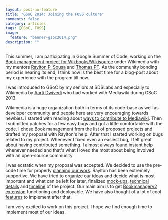 ```yaml
---
layout: post-no-feature
title: "GSoC 2014: Joining the FOSS culture"
comments: false
category: articles
tags: [GSoC, FOSS]
image:
  feature: "banner-gsoc2014.png"
description: ""
---
```


This summer, I am participating in Google Summer of Code, working on the [Book management project for Wikbooks/Wikisource](https://www.mediawiki.org/wiki/Book_management) under Wikimedia with my mentors [Raylton P. Sousa](https://www.mediawiki.org/wiki/User:Raylton_P._Sousa) and [Thomas PT](https://www.mediawiki.org/wiki/User:Tpt). As the community bonding period is nearing its end, I think now is the best time for a blog-post about my experience with the program till now.

I was introduced to GSoC by my seniors at SDSLabs and especially to Wikimedia by [Aarti Dwivedi](http://aartindi.blogspot.in/) who had worked with Mediawiki during GSoC 2013.

Wikimedia is a huge organization both in terms of its code-base as well as developer community and people here are very encouraging towards newbies. I started with reading about [ways to contribute to Mediawiki](http://www.mediawiki.org/wiki/How_to_become_a_MediaWiki_hacker). Then I submitted patches for a few easy bugs and got a little comfortable with the code. I chose Book management from the list of proposed projects and drafted my proposal with Raylton's help. After that I started working on bugs related to my project. Whenever I fixed even an easiest bug, I felt great about having contributed something. I almost always found instant help whenever needed and that's what I loved the most about being involved with an open-source community. 

I was ecstatic when my proposal was accepted. We decided to use the pre-code time for properly [planning our work](https://meta.wikimedia.org/wiki/Book_management_2014). Raylton has been extremely supportive. We have tried to organize our ideas and decide what is most important and what can be left for later, finalized [mock-ups](https://meta.wikimedia.org/wiki/Book_management_2014/UX_Document), [technical details](https://meta.wikimedia.org/wiki/Book_management_2014/Technical_notes) and [timeline](https://www.mediawiki.org/wiki/User:Jaindeepali/Proposal#Workflow) of the project. Our main aim is to get [Bookmanagerv2 extension](https://www.mediawiki.org/w/index.php?oldid=2460301) functioning and deployable. We have also thought of a lot of cool [features](https://meta.wikimedia.org/wiki/Book_management_2014/Features) to implement after that.

I am very excited to work on this project. I hope we find enough time to implement most of our ideas.